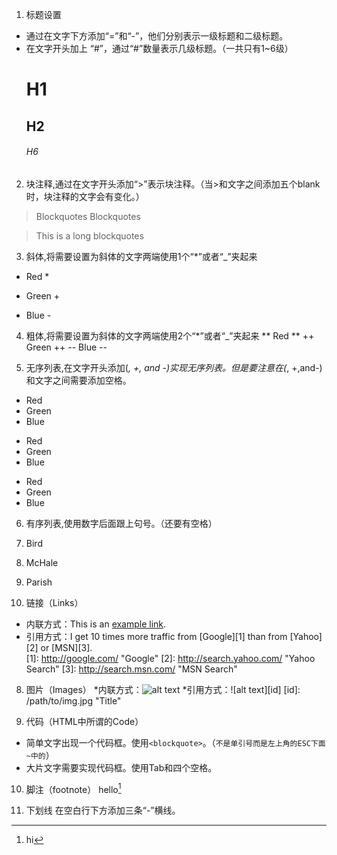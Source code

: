 1. 标题设置
  * 通过在文字下方添加“=”和“-”，他们分别表示一级标题和二级标题。
  * 在文字开头加上 “#”，通过“#”数量表示几级标题。（一共只有1~6级）
    # H1
    ## H2
    ###### H6

2. 块注释,通过在文字开头添加“>”表示块注释。（当>和文字之间添加五个blank时，块注释的文字会有变化。）
  > Blockquotes
  > Blockquotes

  > This is a long 
  blockquotes

3. 斜体,将需要设置为斜体的文字两端使用1个“*”或者“_”夹起来
  * Red *
  + Green +
  - Blue -

4. 粗体,将需要设置为斜体的文字两端使用2个“*”或者“_”夹起来
  ** Red **
  ++ Green ++
  -- Blue --

5. 无序列表,在文字开头添加(*, +, and -)实现无序列表。但是要注意在(*, +,and-)和文字之间需要添加空格。
  * Red
  * Green
  * Blue

  + Red
  + Green
  + Blue

  - Red
  - Green
  - Blue

6. 有序列表,使用数字后面跟上句号。（还要有空格）
  1. Bird
  2. McHale
  3. Parish

7. 链接（Links）
  * 内联方式：This is an [example link](http://baidu.com/).
  * 引用方式：I get 10 times more traffic from [Google][1] than from [Yahoo][2] or [MSN][3].  
    [1]: http://google.com/        "Google" 
    [2]: http://search.yahoo.com/  "Yahoo Search" 
    [3]: http://search.msn.com/    "MSN Search"

8. 图片（Images）
  *内联方式：![alt text](/path/to/img.jpg "Title")
  *引用方式：![alt text][id]
    [id]: /path/to/img.jpg "Title"

9. 代码（HTML中所谓的Code）
  * 简单文字出现一个代码框。使用`<blockquote>`。（`不是单引号而是左上角的ESC下面~中的`）
  * 大片文字需要实现代码框。使用Tab和四个空格。

10. 脚注（footnote）
  hello[^hello]
  [^hello]: hi

11. 下划线
  在空白行下方添加三条“-”横线。
